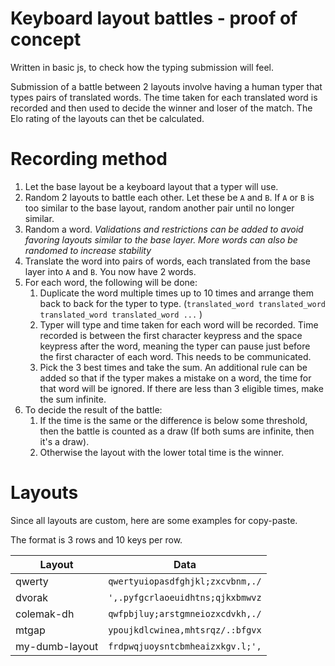# Keyboard layout battles - proof of concept

Written in basic js, to check how the typing submission will feel.

Submission of a battle between 2 layouts involve having a human typer that types pairs of translated words. The time taken for each translated word is recorded and then used to decide the winner and loser of the match. The Elo rating of the layouts can thet be calculated.

# Recording method

1. Let the base layout be a keyboard layout that a typer will use.
2. Random 2 layouts to battle each other. Let these be `A` and `B`. If `A` or `B` is too similar to the base layout, random another pair until no longer similar.
3. Random a word. *Validations and restrictions can be added to avoid favoring layouts similar to the base layer. More words can also be randomed to increase stability*
4. Translate the word into pairs of words, each translated from the base layer into `A` and `B`. You now have 2 words.
5. For each word, the following will be done:
    1. Duplicate the word multiple times up to 10 times and arrange them back to back for the typer to type. (`translated_word translated_word translated_word translated_word ...` )
    2. Typer will type and time taken for each word will be recorded. Time recorded is between the first character keypress and the space keypress after the word, meaning the typer can pause just before the first character of each word. This needs to be communicated.
    3. Pick the 3 best times and take the sum. An additional rule can be added so that if the typer makes a mistake on a word, the time for that word will be ignored. If there are less than 3 eligible times, make the sum infinite.
6. To decide the result of the battle:
    1. If the time is the same or the difference is below some threshold, then the battle is counted as a draw (If both sums are infinite, then it's a draw).
    2. Otherwise the layout with the lower total time is the winner.

# Layouts

Since all layouts are custom, here are some examples for copy-paste.

The format is 3 rows and 10 keys per row.

| Layout | Data |
| - | - |
| qwerty | `qwertyuiopasdfghjkl;zxcvbnm,./` |
| dvorak | `',.pyfgcrlaoeuidhtns;qjkxbmwvz` |
| colemak-dh | `qwfpbjluy;arstgmneiozxcdvkh,./` |
| mtgap | `ypoujkdlcwinea,mhtsrqz/.:bfgvx` |
| my-dumb-layout | `frdpwqjuoysntcbmheaizxkgv.l;',` |
